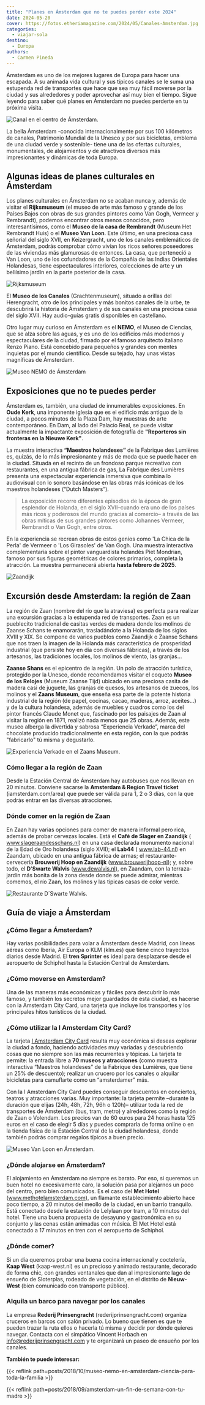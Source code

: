 ```yaml
---
title: "Planes en Ámsterdam que no te puedes perder este 2024"
date: 2024-05-20
cover: https://fotos.etheriamagazine.com/2024/05/Canales-Amsterdam.jpg
categories: 
  - viajar-sola
destino: 
  - Europa
authors: 
  - Carmen Pineda
---
```


Ámsterdam es uno de los mejores lugares de Europa para hacer una escapada. A su animada 
vida cultural y sus típicos canales se le suma una estupenda red de transportes que hace 
que sea muy fácil moverse por la ciudad y sus alrededores y poder aprovechar así muy 
bien el tiempo. Sigue leyendo para saber qué planes en Ámsterdam no puedes perderte en 
tu próxima visita. 

![Canal en el centro de Ámsterdam.](https://fotos.etheriamagazine.com/2024/05/Canales-Amsterdam.jpg "Canal en el centro de Ámsterdam. © Carmen Pineda.")

La bella Ámsterdam -conocida internacionalmente por sus 100 kilómetros de canales, 
Patrimonio Mundial de la Unesco y por sus bicicletas, emblema de una ciudad verde y 
sostenible- tiene una de las ofertas culturales, monumentales, de alojamientos y de 
atractivos diversos más impresionantes y dinámicas de toda Europa. 

## Algunas ideas de planes culturales en Ámsterdam

Los planes culturales en Ámsterdam no se acaban nunca y, además de visitar el 
**Rijksmuseum** (el museo de arte más famoso y grande de los Países Bajos con obras de 
sus grandes pintores como Van Gogh, Vermeer y Rembrandt), podemos encontrar otros menos 
conocidos, pero interesantísimos, como el **Museo de la casa de Rembrandt** (Museum Het 
Rembrandt Huis) o el **Museo Van Loon**. Este último, en una preciosa casa señorial del 
siglo XVII, en Keizergracht, uno de los canales emblemáticos de Ámsterdam, podrás 
comprobar cómo vivían los ricos señores poseedores de las viviendas más glamurosas de 
entonces. La casa, que perteneció a Van Loon, uno de los cofundadores de la Compañía de 
las Indias Orientales Holandesas, tiene espectaculares interiores, colecciones de arte y 
un bellísimo jardín en la parte posterior de la casa. 

![Rijksmuseum](https://fotos.etheriamagazine.com/2024/05/amsterdam-Rijksmuseum.jpg "Rijksmuseum. © Frans Ruiter.")

El **Museo de los Canales** (Grachtenmuseum), situado a orillas del Herengracht, otro de 
los principales y más bonitos canales de la urbe, te descubrirá la historia de Ámsterdam 
y de sus canales en una preciosa casa del siglo XVII. Hay audio-guías gratis disponibles 
en castellano. 

Otro lugar muy curioso en Ámsterdam es el **NEMO**, el Museo de Ciencias, que se alza 
sobre las aguas, y es uno de los edificios más modernos y espectaculares de la ciudad, 
firmado por el famoso arquitecto italiano Renzo Piano. Está concebido para pequeños y 
grandes con mentes inquietas por el mundo científico. Desde su tejado, hay unas vistas 
magníficas de Ámsterdam. 

![Museo NEMO de Ámsterdam](https://fotos.etheriamagazine.com/2024/05/Amsterdam-museo-nemo.jpg "Museo NEMO. © Carmen Pineda.")

## Exposiciones que no te puedes perder

Ámsterdam es, también, una ciudad de innumerables exposiciones. En **Oude Kerk**, una 
imponente iglesia que es el edificio más antiguo de la ciudad, a pocos minutos de la 
Plaza Dam, hay muestras de arte contemporáneo. En Dam, al lado del Palacio Real, se 
puede visitar actualmente la impactante exposición de fotografía de **"Reporteros sin 
fronteras en la Nieuwe Kerk"**. 

La muestra interactiva **“Maestros holandeses”** de la Fabrique des Lumières es, quizás, 
de lo más impresionante y más de moda que se puede hacer en la ciudad. Situada en el 
recinto de un frondoso parque recreativo con restaurantes, en una antigua fábrica de 
gas, La Fabrique des Lumières presenta una espectacular experiencia inmersiva que 
combina lo audiovisual con lo sonoro basándose en las obras más icónicas de los maestros 
holandeses (“Dutch Masters”). 

> La exposición recorre diferentes episodios de la época de gran esplendor de Holanda, en 
> el siglo XVII–cuando era uno de los países más ricos y poderosos del mundo gracias al 
> comercio– a través de las obras míticas de sus grandes pintores como Johannes Vermeer, 
> Rembrandt o Van Gogh, entre otros. 

En la experiencia se recrean obras de estos genios como 'La Chica de la Perla' de 
Vermeer o 'Los Girasoles' de Van Gogh. Una muestra interactiva complementaria sobre el 
pintor vanguardista holandés Piet Mondrian, famoso por sus figuras geométricas de 
colores primarios, completa la atracción. La muestra permanecerá abierta **hasta febrero 
de 2025**. 

![Zaandijk](https://fotos.etheriamagazine.com/2024/05/Amstedam-Zaandijk.jpg "Zaandijk. © Koen Smilde.")

## Excursión desde Amsterdam: la región de Zaan

La región de Zaan (nombre del río que la atraviesa) es perfecta para realizar una 
excursión gracias a la estupenda red de transportes. Zaan es un pueblecito tradicional 
de casitas verdes de madera donde los molinos de Zaanse Schans te enamorarán, 
trasladándote a la Holanda de los siglos XVIII y XIX. Se compone de varios pueblos como 
Zaandijk o Zaanse Schans que nos traen la imagen de la Holanda más característica de 
prosperidad industrial (que persiste hoy en día con diversas fábricas), a través de los 
artesanos, las tradiciones locales, los molinos de viento, las granjas… 

**Zaanse Shans** es el epicentro de la región. Un polo de atracción turística, protegido 
por la Unesco, donde recomendamos visitar el coqueto **Museo de los Relojes** (Museum 
Zaanse Tijd) ubicado en una preciosa casita de madera casi de juguete, las granjas de 
quesos, los artesanos de zuecos, los molinos y el **Zaans Museum**, que enseña esa parte 
de la potente historia industrial de la región (de papel, cocinas, cacao, maderas, 
arroz, aceites…) y de la cultura holandesa, además de muebles y cuadros como los del 
pintor francés Claude Monet que, fascinado por los paisajes de Zaan al visitar la región 
en 1871, realizó nada menos que 25 obras. Además, este museo alberga la divertida y 
sabrosa “Experiencia Verkade”, marca del chocolate producido tradicionalmente en esta 
región, con la que podrás "fabricarlo" tú misma y degustarlo. 

![Experiencia Verkade en el Zaans Museum.](https://fotos.etheriamagazine.com/2024/05/Amsterdam-Zaan-Verkade-Experience.jpg "Experiencia Verkade en el Zaans Museum. © Carmen Pineda.")

### Cómo llegar a la región de Zaan

Desde la Estación Central de Ámsterdam hay autobuses que nos llevan en 20 minutos. 
Conviene sacarse la **Amsterdam & Region Travel ticket** (iamsterdam.com/area) que puede 
ser válida para 1, 2 o 3 días, con la que podrás entrar en las diversas atracciones. 

### Dónde comer en la región de Zaan

En Zaan hay varias opciones para comer de manera informal pero rica, además de probar 
cervezas locales. Está el **Café de Slager en Zaandijk** ( www.slageraandesschans.nl) en 
una casa declarada monumento nacional de la Edad de Oro holandesa (siglo XVII); el 
**Lab44** ( www.lab-44.nl) en Zaandam, ubicado en una antigua fábrica de armas; el 
restaurante-cervecería **Brouwerij Hoop en Zaandijk** (www.brouwerijhoop-nl); y, sobre 
todo, el **D**'**Swarte Walvis** (www.dewalvis.nl), en Zaandam, con la terraza-jardín 
más bonita de la zona desde donde se puede admirar, mientras comemos, el río Zaan, los 
molinos y las típicas casas de color verde. 

![Restaurante D´Swarte Walvis.](https://fotos.etheriamagazine.com/2024/05/Restaurante-Swarte-Walvis-Zaandam.jpg "Restaurante D'Swarte Walvis. © Carmen Pineda.")

## Guía de viaje a Ámsterdam

### ¿Cómo llegar a Ámsterdam?

Hay varias posibilidades para volar a Ámsterdam desde Madrid, con líneas aéreas como 
Iberia, Air Europa o KLM (klm.es) que tiene cinco trayectos diarios desde Madrid. El 
**tren Sprinter** es ideal para desplazarse desde el aeropuerto de Schiphol hasta la 
Estación Central de Amsterdam. 

### ¿Cómo moverse en Amsterdam?

Una de las maneras más económicas y fáciles para descubrir lo más famoso, y también los 
secretos mejor guardados de esta ciudad, es hacerse con la Amsterdam City Card, una 
tarjeta que incluye los transportes y los principales hitos turísticos de la ciudad. 

### ¿Cómo utilizar la I Amsterdam City Card?

La tarjeta [I Amsterdam City 
Card](https://www.civitatis.com/es/amsterdam/amsterdam-city-card/?aid=10211) resulta muy 
económica si deseas explorar la ciudad a fondo, haciendo actividades muy variadas y 
descubriendo cosas que no siempre son las más recurrentes y tópicas. La tarjeta te 
permite: la entrada libre a **70 museos y atracciones** (como muestra interactiva 
“Maestros holandeses” de la Fabrique des Lumières, que tiene un 25% de descuento); 
realizar un crucero por los canales o alquilar bicicletas para camuflarte como un 
“amsterdamer” más. 

Con la I Amsterdam City Card puedes conseguir descuentos en conciertos, teatros y 
atracciones varias. Muy importante: la tarjeta permite –durante la duración que elijas 
(24h, 48h, 72h, 96h o 120h)– utilizar toda la red de transportes de Ámsterdam (bus, 
tram, metro) y alrededores como la región de Zaan o Volendam. Los precios van de 60 
euros para 24 horas hasta 125 euros en el caso de elegir 5 días y puedes comprarla de 
forma online o en la tienda física de la Estación Central de la ciudad holandesa, donde 
también podrás comprar regalos típicos a buen precio. 

![Museo Van Loon en Ámsterdam.](https://fotos.etheriamagazine.com/2024/05/Amsterdam-Jardin-del-Museo-Van-Loon.jpg "El Museo Van Loon está incluido con la tarjeta I Amsterdam City Card. © Carmen Pineda.")

### ¿Dónde alojarse en Ámsterdam?

El alojamiento en Ámsterdam no siempre es barato. Por eso, si queremos un buen hotel no 
excesivamente caro, la solución pasa por alejarnos un poco del centro, pero bien 
comunicados. Es el caso del **Met Hotel** (www.methotelamsterdam.com), un flamante 
establecimiento abierto hace poco tiempo, a 20 minutos del meollo de la ciudad, en un 
barrio tranquilo. Está conectado desde la estación de Lelylaan por tram, a 10 minutos 
del hotel. Tiene una buena propuesta de desayuno y gastronómica en su conjunto y las 
cenas están animadas con música. El Met Hotel está conectado a 17 minutos en tren con el 
aeropuerto de Schiphol. 

### ¿Dónde comer?

Si un día queremos probar una buena cocina internacional y coctelería, **Kaap West** 
(kaap-west.nl) es un precioso y animado restaurante, decorado de forma chic, con grandes 
ventanales que dan al impresionante lago de ensueño de Sloterplas, rodeado de 
vegetación, en el distrito de **Nieuw-West** (bien comunicado con transporte público). 

### Alquila un barco para navegar por los canales

La empresa **Rederij Prinsengracht** (rederijprinsengracht.com) organiza cruceros en 
barcos con salón privado. Lo bueno que tienen es que te pueden trazar la ruta ellos o 
hacerla tú misma y decidir por dónde quieres navegar. Contacta con el simpático Vincent 
Horbach en info@rederijprinsengracht.com y te organizará un paseo de ensueño por los 
canales. 

**También te puede interesar:** 

{{< reflink path=posts/2018/10/museo-nemo-en-amsterdam-ciencia-para-toda-la-familia >}} 

{{< reflink path=posts/2018/09/amsterdam-un-fin-de-semana-con-tu-madre >}}
